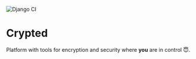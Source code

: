 ![Django CI](https://github.com/geektype/crypted/workflows/Django%20CI/badge.svg?branch=master)

# Crypted
Platform with tools for encryption and security where **you** are in control 😇.
